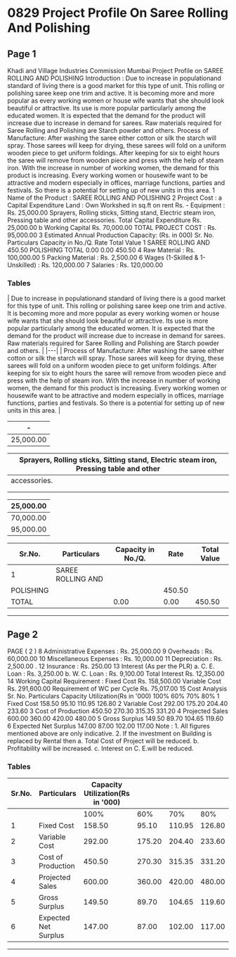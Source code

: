 # 0829 Project  Profile  On Saree Rolling And Polishing

## Page 1

Khadi and Village Industries Commission Mumbai Project Profile on SAREE ROLLING AND POLISHING Introduction : Due to increase in populationand standard of living there is a good market for this type of unit. This rolling or polishing saree keep one trim and active. It is becoming more and more popular as every working women or house wife wants that she should look beautiful or attractive. Its use is more popular particularly among the educated women. It is expected that the demand for the product will increase due to increase in demand for sarees. Raw materials required for Saree Rolling and Polishing are Starch powder and others. Process of Manufacture: After washing the saree either cotton or silk the starch will spray. Those sarees will keep for drying, these sarees will fold on a uniform wooden piece to get uniform foldings. After keeping for six to eight hours the saree will remove from wooden piece and press with the help of steam iron. With the increase in number of working women, the demand for this product is increasing. Every working women or housewife want to be attractive and modern especially in offices, marriage functions, parties and festivals. So there is a potential for setting up of new units in this area. 1 Name of the Product : SAREE ROLLING AND POLISHING 2 Project Cost : a Capital Expenditure Land : Own Workshed in sq.ft on rent Rs. - Equipment : Rs. 25,000.00 Sprayers, Rolling sticks, Sitting stand, Electric steam iron, Pressing table and other accessories. Total Capital Expenditure Rs. 25,000.00 b Working Capital Rs. 70,000.00 TOTAL PROJECT COST : Rs. 95,000.00 3 Estimated Annual Production Capacity: (Rs. in 000) Sr. No. Particulars Capacity in No./Q. Rate Total Value 1 SAREE ROLLING AND 450.50 POLISHING TOTAL 0.00 0.00 450.50 4 Raw Material : Rs. 100,000.00 5 Packing Material : Rs. 2,500.00 6 Wages (1-Skilled & 1-Unskilled) : Rs. 120,000.00 7 Salaries : Rs. 120,000.00

### Tables

| Due to increase in populationand standard of living there is a good market for this type of unit. This rolling or
polishing saree keep one trim and active. It is becoming more and more popular as every working women or
house wife wants that she should look beautiful or attractive. Its use is more popular particularly among the
educated women. It is expected that the demand for the product will increase due to increase in demand for
sarees. Raw materials required for Saree Rolling and Polishing are Starch powder and others. |
|---|
| Process of Manufacture: After washing the saree either cotton or silk the starch will spray. Those sarees will
keep for drying, these sarees will fold on a uniform wooden piece to get uniform foldings. After keeping for six to
eight hours the saree will remove from wooden piece and press with the help of steam iron. With the increase in
number of working women, the demand for this product is increasing. Every working women or housewife want
to be attractive and modern especially in offices, marriage functions, parties and festivals. So there is a potential
for setting up of new units in this area. |

| - |
|---|
| 25,000.00 |

| Sprayers, Rolling sticks, Sitting stand, Electric steam iron, Pressing table and other |
|---|
| accessories. |
|  |
|  |

| 25,000.00 |
|---|
| 70,000.00 |
| 95,000.00 |

| Sr.No. | Particulars | Capacity in No./Q. | Rate | Total Value |
|---|---|---|---|---|
| 1 | SAREE ROLLING AND
POLISHING |  |  | 450.50 |
| TOTAL |  | 0.00 | 0.00 | 450.50 |

---

## Page 2

PAGE ( 2 ) 8 Administrative Expenses : Rs. 25,000.00 9 Overheads : Rs. 60,000.00 10 Miscellaneous Expenses : Rs. 10,000.00 11 Depreciation : Rs. 2,500.00 . 12 Insurance : Rs. 250.00 13 Interest (As per the PLR) a. C. E. Loan : Rs. 3,250.00 b. W. C. Loan : Rs. 9,100.00 Total Interest Rs. 12,350.00 14 Working Capital Requirement : Fixed Cost Rs. 158,500.00 Variable Cost Rs. 291,600.00 Requirement of WC per Cycle Rs. 75,017.00 15 Cost Analysis Sr. No. Particulars Capacity Utilization(Rs in '000) 100% 60% 70% 80% 1 Fixed Cost 158.50 95.10 110.95 126.80 2 Variable Cost 292.00 175.20 204.40 233.60 3 Cost of Production 450.50 270.30 315.35 331.20 4 Projected Sales 600.00 360.00 420.00 480.00 5 Gross Surplus 149.50 89.70 104.65 119.60 6 Expected Net Surplus 147.00 87.00 102.00 117.00 Note : 1. All figures mentioned above are only indicative. 2. If the investment on Building is replaced by Rental then a. Total Cost of Project will be reduced. b. Profitability will be increased. c. Interest on C. E.will be reduced.

### Tables

| Sr.No. | Particulars | Capacity Utilization(Rs in '000) |  |  |  |
|---|---|---|---|---|---|
|  |  | 100% | 60% | 70% | 80% |
| 1 | Fixed Cost | 158.50 | 95.10 | 110.95 | 126.80 |
| 2 | Variable Cost | 292.00 | 175.20 | 204.40 | 233.60 |
| 3 | Cost of Production | 450.50 | 270.30 | 315.35 | 331.20 |
| 4 | Projected Sales | 600.00 | 360.00 | 420.00 | 480.00 |
| 5 | Gross Surplus | 149.50 | 89.70 | 104.65 | 119.60 |
| 6 | Expected Net Surplus | 147.00 | 87.00 | 102.00 | 117.00 |

---
